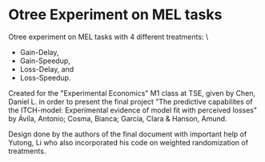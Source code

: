 # Otree Experiment on MEL tasks
Otree experiment on MEL tasks with 4 different treatments: \
*  Gain-Delay, 
*  Gain-Speedup, 
*  Loss-Delay, and 
*  Loss-Speedup. 
 
 
Created for the "Experimental Economics" M1 class at TSE, given by Chen, Daniel L. in order 
to present the final project "The predictive capabilites of the ITCH-model:  Experimental evidence of model fit with perceived losses"
by Ávila, Antonio; Cosma, Bianca; García, Clara & Hanson, Amund. 

Design done by the authors of the final document with important help of Yutong, Li who also
incorporated his code on weighted randomization of treatments.
